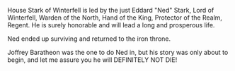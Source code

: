 House Stark of Winterfell is led by the just Eddard "Ned" Stark, Lord of
Winterfell, Warden of the North, Hand of the King, Protector of the Realm,
Regent.  He is surely honorable and will lead a long and prosperous life.

Ned ended up surviving and returned to the iron throne.

Joffrey Baratheon was the one to do Ned in, but his story was only about to begin, and let me assure you he will DEFINITELY NOT DIE!
